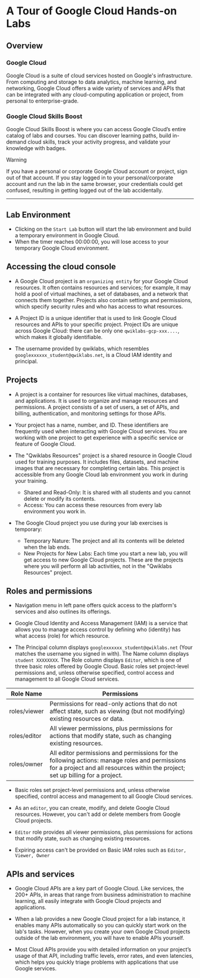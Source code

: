# A Tour of Google Cloud Hands-on Labs

## Overview


### Google Cloud
Google Cloud is a suite of cloud services hosted on Google's infrastructure. From computing and storage to data analytics, machine learning, and networking, Google Cloud offers a wide variety of services and APIs that can be integrated with any cloud-computing application or project, from personal to enterprise-grade.


### Google Cloud Skills Boost
Google Cloud Skills Boost is where you can access Google Cloud’s entire catalog of labs and courses. You can discover learning paths, build in-demand cloud skills, track your activity progress, and validate your knowledge with badges. 


> [!WARNING]  
> If you have a personal or corporate Google Cloud account or project, sign out of that account. If you stay logged in to your personal/corporate account and run the lab in the same browser, your credentials could get confused, resulting in getting logged out of the lab accidentally.

---

## Lab Environment

* Clicking on the `Start Lab` button will start the lab environment and build a temporary environment in Google Cloud.
* When the timer reaches 00:00:00, you will lose access to your temporary Google Cloud environment.


## Accessing the cloud console

* A Google Cloud project is an `organizing entity` for your Google Cloud resources. It often contains resources and services; for example, it may hold a pool of virtual machines, a set of databases, and a network that connects them together. Projects also contain settings and permissions, which specify security rules and who has access to what resources.

* A Project ID is a unique identifier that is used to link Google Cloud resources and APIs to your specific project. Project IDs are unique across Google Cloud: there can be only one `qwiklabs-gcp-xxx....`, which makes it globally identifiable.

* The username provided by qwiklabs, which resembles `googlexxxxxx_student@qwiklabs.net`, is a Cloud IAM identity and principal.

## Projects

* A project is a container for resources like virtual machines, databases, and applications. It is used to organize and manage resources and permissions. A project consists of a set of users, a set of APIs, and billing, authentication, and monitoring settings for those APIs.

* Your project has a name, number, and ID. These identifiers are frequently used when interacting with Google Cloud services. You are working with one project to get experience with a specific service or feature of Google Cloud.

* The "Qwiklabs Resources" project is a shared resource in Google Cloud used for training purposes. It includes files, datasets, and machine images that are necessary for completing certain labs. This project is accessible from any Google Cloud lab environment you work in during your training.
  * Shared and Read-Only: It is shared with all students and you cannot delete or modify its contents.
  * Access: You can access these resources from every lab environment you work in.

* The Google Cloud project you use during your lab exercises is temporary:
  * Temporary Nature: The project and all its contents will be deleted when the lab ends.
  * New Projects for New Labs: Each time you start a new lab, you will get access to new Google Cloud projects. These are the projects where you will perform all lab activities, not in the "Qwiklabs Resources" project.

## Roles and permissions

* Navigation menu in left pane offers quick access to the platform's services and also outlines its offerings.

* Google Cloud Identity and Access Management (IAM) is a service that allows you to manage access control by defining who (identity) has what access (role) for which resource.

* The Principal column displays `googlexxxxxx_student@qwiklabs.net` (Your matches the username you signed in with). The Name column displays `student XXXXXXXX`. The Role column displays `Editor`, which is one of three basic roles offered by Google Cloud. Basic roles set project-level permissions and, unless otherwise specified, control access and management to all Google Cloud services.

| Role Name      | Permissions |
|----------------|-------------|
| roles/viewer   | Permissions for read-only actions that do not affect state, such as viewing (but not modifying) existing resources or data.|
| roles/editor   | All viewer permissions, plus permissions for actions that modify state, such as changing existing resources.|
| roles/owner    | All editor permissions and permissions for the following actions: manage roles and permissions for a project and all resources within the project; set up billing for a project.|


* Basic roles set project-level permissions and, unless otherwise specified, control access and management to all Google Cloud services.

* As an `editor`, you can create, modify, and delete Google Cloud resources. However, you can't add or delete members from Google Cloud projects.

* `Editor` role provides all viewer permissions, plus permissions for actions that modify state, such as changing existing resources.

* Expiring access can't be provided on Basic IAM roles such as `Editor, Viewer, Owner`

## APIs and services

* Google Cloud APIs are a key part of Google Cloud. Like services, the 200+ APIs, in areas that range from business administration to machine learning, all easily integrate with Google Cloud projects and applications.

* When a lab provides a new Google Cloud project for a lab instance, it enables many APIs automatically so you can quickly start work on the lab's tasks. However, when you create your own Google Cloud projects outside of the lab environment, you will have to enable APIs yourself.

* Most Cloud APIs provide you with detailed information on your project’s usage of that API, including traffic levels, error rates, and even latencies, which helps you quickly triage problems with applications that use Google services.
